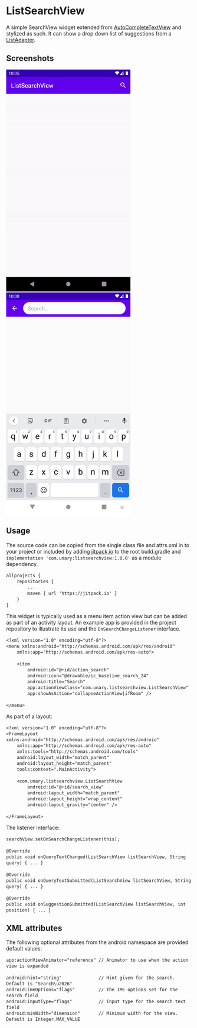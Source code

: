 # ListSearchView
A simple SearchView widget extended from [AutoCompleteTextView](https://developer.android.com/reference/android/widget/AutoCompleteTextView) and stylized as such. It can show a drop down list of suggestions from a [ListAdapter](https://developer.android.com/reference/android/widget/ListAdapter).

## Screenshots
<img src="/art/screenshot-animation.gif" alt="Screenshot" height=600> <img src="/art/screenshot-styled.png" alt="Screenshot" height=600>

## Usage
The source code can be copied from the single class file and attrs.xml in to your project or included by adding [jitpack.io](https://jitpack.io/#com.unary/listsearchview) to the root build.gradle and `implementation 'com.unary:listsearchview:1.0.0'` as a module dependency.
```
allprojects {
    repositories {
        ...
        maven { url 'https://jitpack.io' }
    }
}
```
This widget is typically used as a menu item action view but can be added as part of an activity layout. An example app is provided in the project repository to illustrate its use and the `OnSearchChangeListener` interface.
```
<?xml version="1.0" encoding="utf-8"?>
<menu xmlns:android="http://schemas.android.com/apk/res/android"
    xmlns:app="http://schemas.android.com/apk/res-auto">

    <item
        android:id="@+id/action_search"
        android:icon="@drawable/ic_baseline_search_24"
        android:title="Search"
        app:actionViewClass="com.unary.listsearchview.ListSearchView"
        app:showAsAction="collapseActionView|ifRoom" />

</menu>
```
As part of a layout:
```
<?xml version="1.0" encoding="utf-8"?>
<FrameLayout xmlns:android="http://schemas.android.com/apk/res/android"
    xmlns:app="http://schemas.android.com/apk/res-auto"
    xmlns:tools="http://schemas.android.com/tools"
    android:layout_width="match_parent"
    android:layout_height="match_parent"
    tools:context=".MainActivity">

    <com.unary.listsearchview.ListSearchView
        android:id="@+id/search_view"
        android:layout_width="match_parent"
        android:layout_height="wrap_content"
        android:layout_gravity="center" />

</FrameLayout>
```
The listener interface:
```
searchView.setOnSearchChangeListener(this);

@Override
public void onQueryTextChanged(ListSearchView listSearchView, String query) { ... }

@Override
public void onQueryTextSubmitted(ListSearchView listSearchView, String query) { ... }

@Override
public void onSuggestionSubmitted(ListSearchView listSearchView, int position) { ... }
```

## XML attributes
The following optional attributes from the android namespace are provided default values:
```
app:actionViewAnimator="reference" // Animator to use when the action view is expanded

android:hint="string"              // Hint given for the search. Default is "Search\u2026"
android:imeOptions="flags"         // The IME options set for the search field
android:inputType="flags"          // Input type for the search text field
android:minWidth="dimension"       // Minimum width for the view. Default is Integer.MAX_VALUE
```
